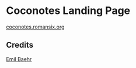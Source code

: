 # Coconotes Landing Page

[coconotes.romansix.org](coconotes.romansix.org)

## Credits
[Emil Baehr](https://emilbaehr.com/)
